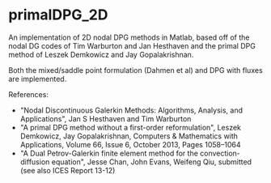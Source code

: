 primalDPG_2D
============

An implementation of 2D nodal DPG methods in Matlab, based off of the nodal DG codes of Tim Warburton and Jan Hesthaven and the primal DPG method of Leszek Demkowicz and Jay Gopalakrishnan.

Both the mixed/saddle point formulation (Dahmen et al) and DPG with fluxes are implemented. 

References:
- "Nodal Discontinuous Galerkin Methods: Algorithms, Analysis, and Applications", Jan S Hesthaven and Tim Warburton
- "A primal DPG method without a first-order reformulation", Leszek Demkowicz, Jay Gopalakrishnan, Computers & Mathematics with Applications, Volume 66, Issue 6, October 2013, Pages 1058–1064
- "A Dual Petrov-Galerkin finite element method for the convection-diffusion equation", Jesse Chan, John Evans, Weifeng Qiu, submitted (see also ICES Report 13-12)